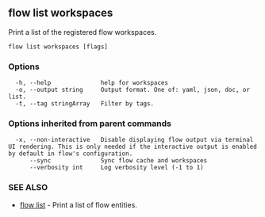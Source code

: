 ## flow list workspaces

Print a list of the registered flow workspaces.

```
flow list workspaces [flags]
```

### Options

```
  -h, --help              help for workspaces
  -o, --output string     Output format. One of: yaml, json, doc, or list.
  -t, --tag stringArray   Filter by tags.
```

### Options inherited from parent commands

```
  -x, --non-interactive   Disable displaying flow output via terminal UI rendering. This is only needed if the interactive output is enabled by default in flow's configuration.
      --sync              Sync flow cache and workspaces
      --verbosity int     Log verbosity level (-1 to 1)
```

### SEE ALSO

* [flow list](flow_list.md)	 - Print a list of flow entities.

